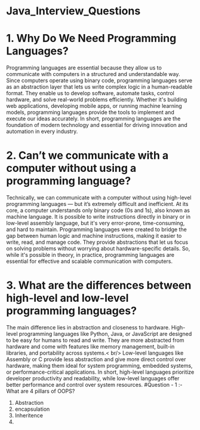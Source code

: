 # Java_Interview_Questions
# 1. Why Do We Need Programming Languages?
  Programming languages are essential because they allow us to communicate with computers in a structured and understandable way. Since computers operate using binary code,              programming languages serve as an abstraction layer that lets us write complex logic in a human-readable format.
  They enable us to develop software, automate tasks, control hardware, and solve real-world problems efficiently. Whether it's building web applications, developing mobile apps, or     running machine learning models, programming languages provide the tools to implement and execute our ideas accurately.
  In short, programming languages are the foundation of modern technology and essential for driving innovation and automation in every industry.<br />
# 2. Can’t we communicate with a computer without using a programming language?
  Technically, we can communicate with a computer without using high-level programming languages — but it’s extremely difficult and inefficient.
  At its core, a computer understands only binary code (0s and 1s), also known as machine language. It is possible to write instructions directly in binary or in low-level assembly      language, but it's very error-prone, time-consuming, and hard to maintain.
  Programming languages were created to bridge the gap between human logic and machine instructions, making it easier to write, read, and manage code. They provide abstractions that     let us focus on solving problems without worrying about hardware-specific details.
  So, while it's possible in theory, in practice, programming languages are essential for effective and scalable communication with computers.
# 3. What are the differences between high-level and low-level programming languages?
The main difference lies in abstraction and closeness to hardware.
High-level programming languages like Python, Java, or JavaScript are designed to be easy for humans to read and write. They are more abstracted from hardware and come with features like memory management, built-in libraries, and portability across systems.< br/>
Low-level languages like Assembly or C provide less abstraction and give more direct control over hardware, making them ideal for system programming, embedded systems, or performance-critical applications.
In short, high-level languages prioritize developer productivity and readability, while low-level languages offer better performance and control over system resources.
#Question - 1 :- What are 4 pillars of OOPS?
1. Abstraction
2. encapsulation
3. Inheritence
4. 
